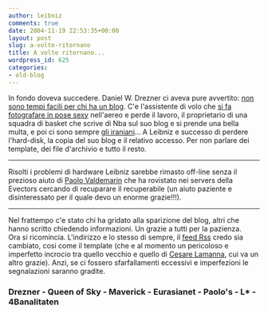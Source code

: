 ```yaml
---
author: leibniz
comments: true
date: 2004-11-19 22:53:35+00:00
layout: post
slug: a-volte-ritornano
title: A volte ritornano...
wordpress_id: 625
categories:
- old-blog
---
```


In fondo doveva succedere. Daniel W. Drezner ci aveva pure avvertito: [non sono tempi facili per chi ha un blog](http://www.danieldrezner.com/archives/001739.html). C'e l'assistente di volo che [si fa fotografare in pose sexy](http://queenofsky.journalspace.com/?cmd=displaycomments&dcid=393&entryid=393)
nell'aereo e perde il lavoro, il proprietario di una squadra di basket
che scrive di Nba sul suo blog e si prende una bella multa, e poi ci
sono sempre [gli iraniani](http://www.eurasianet.org/departments/civilsociety/articles/eav111604.shtml)...
A Leibniz e successo di perdere l'hard-disk, la copia del suo blog e il
relativo accesso. Per non parlare dei template, dei file d'archivio e
tutto il resto. 




***




Risolti i problemi di hardware Leibniz sarebbe rimasto off-line senza il prezioso aiuto di [Paolo Valdemarin](http://paolo.evectors.it/italian/)
che ha rovistato nei servers della Evectors cercando di recuparare il
recuperabile (un aiuto paziente e disinteressato per il quale devo un
enorme grazie!!!). 




***




Nel frattempo c'e stato chi ha gridato alla sparizione del blog,
altri che hanno scritto chiedendo informazioni. Un grazie a tutti per
la pazienza.   
Ora si ricomincia. L'indirizzo e lo stesso di sempre, il [feed Rss](http://leibniz.blogs.it/rss.xml) credo sia cambiato, cosi come il template (che e al momento un pericoloso e imperfetto incrocio tra quello vecchio e quello di [Cesare Lamanna](http://blogs.it/0100214/), cui va un altro grazie). Anzi, se ci fossero sfarfallamenti eccessivi e imperfezioni le segnalazioni saranno gradite.   



### Drezner - Queen of Sky - Maverick - Eurasianet - Paolo's - L* - 4Banalitaten



